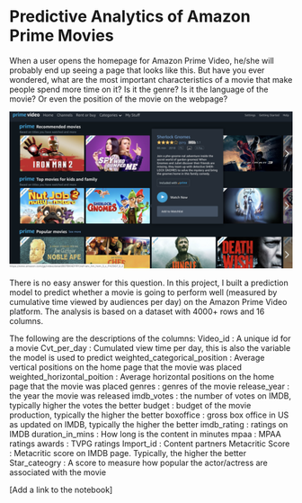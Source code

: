 # Predictive Analytics of Amazon Prime Movies

When a user opens the homepage for Amazon Prime Video, he/she will probably end up seeing a page that looks like this. But have you ever wondered, what are the most important characteristics of a movie that make people spend more time on it? Is it the genre? Is it the language of the movie? Or even the position of the movie on the webpage? 

<p align="center">
<img src="Amazon%20Prime%20Movie.png" width="600">
</p>

There is no easy answer for this question. In this project, I built a prediction model to predict whether a movie is going to perform well (measured by cumulative time viewed by audiences per day) on the Amazon Prime Video platform. The analysis is based on a dataset with 4000+ rows and 16 columns. 

The following are the descriptions of the columns:
Video_id	:	A unique id for a movie
Cvt_per_day	:	Cumulated view time per day, this is also the variable the model is used to predict
weighted_categorical_position	:	Average vertical positions on the home page that the movie was placed
weighted_horizontal_poition	:	Average horizontal positions on the home page that the movie was placed
genres	:	genres of the movie
release_year	:	the year the movie was released
imdb_votes	:	the number of votes on IMDB, typically higher the votes the better
budget	:	budget of the movie production, typically the higher the better
boxoffice	:	gross box office in US as updated on IMDB, typically the higher the better
imdb_rating	:	ratings on IMDB
duration_in_mins	:	How long is the content in minutes
mpaa	:	MPAA ratings
awards	:	TVPG ratings
Import_id	:	Content partners
Metacritic Score	:	Metacritic score on IMDB page. Typically, the higher the better
Star_cateogry	:	A score to measure how popular the actor/actress are associated with the movie

[Add a link to the notebook]


